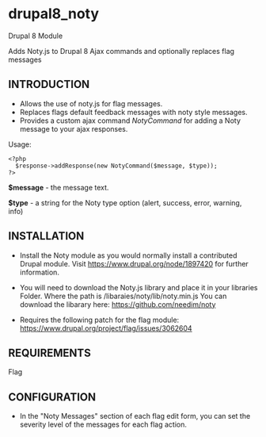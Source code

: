 # drupal8_noty

Drupal 8 Module

Adds Noty.js to Drupal 8 Ajax commands and optionally replaces flag messages

INTRODUCTION
------------
- Allows the use of noty.js for flag messages.
- Replaces flags default feedback messages with noty style messages.
- Provides a custom ajax command *NotyCommand* for adding a Noty message to
your ajax responses.

Usage:

    <?php
      $response->addResponse(new NotyCommand($message, $type));
    ?>
  
**$message** - the message text.

**$type** - a string for the Noty type option (alert, success, error, warning, info)


INSTALLATION
------------

 * Install the Noty module as you would normally install a
   contributed Drupal module. Visit
   https://www.drupal.org/node/1897420 for further information.

 * You will need to download the Noty.js library and place it in your libraries
   Folder. Where the path is /libaraies/noty/lib/noty.min.js
   You can download the libarary here: https://github.com/needim/noty

 * Requires the following patch for the flag module:
   https://www.drupal.org/project/flag/issues/3062604


REQUIREMENTS
------------

Flag


CONFIGURATION
-------------

 * In the "Noty Messages" section of each flag edit form, you can set the
   severity level of the messages for each flag action.
